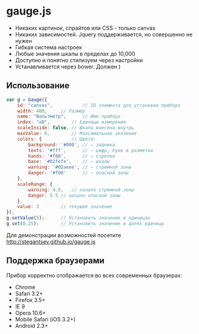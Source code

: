 # gauge.js

 * Никаких картинок, спрайтов или CSS - только canvas
 * Никаких зависимостей. Jquery поддерживается, но совершенно не нужен
 * Гибкая система настроек
 * Любые значения шкалы в пределах до 10,000
 * Доступно и понятно стилизуем через настройки
 * Устанавливается через bower. Должен )

## Использование

```javascript
var g = Gauge({
	id: "canvas",           // ID элемента для установки прибора
	width: 400,		// Размер
	name: "Вольтметр",      // Имя прибора
	index: "кВ", 		// Единицы измерения
	scaleInside: false,	// Шкала внесена внутрь
	maxValue: 6,		// Максимальное значение	
	colors: {			// Цвета:
		background: '#000',	// — задника
		texts: '#fff',		// — цифр, букв и разметки
		hands: '#f00',		// — стрелки		
		base: '#02fefe',	// — шкалы
		warning: '#02aeee',	// — стремной зоны
		danger: '#f00'		// — опасной зоны
	},
	scaleRange: {			
		warning: 4.5,	// начало стремной зоны
		danger: 5.5	// начало опасной зоны
	},
	value: 3		// текущее значение
});
g.setValue(5);		// Установить значение в единицах
g.set(0.25); 		// Установить значение в долях единицы
```

Для демонстрации возможностей посетите http://stegantsev.github.io/gauge.js

## Поддержка браузерами

Прибор корректно отображается во всех современных браузерах:

* Chrome
* Safari 3.2+
* Firefox 3.5+
* IE 9
* Opera 10.6+
* Mobile Safari (iOS 3.2+)
* Android 2.3+
